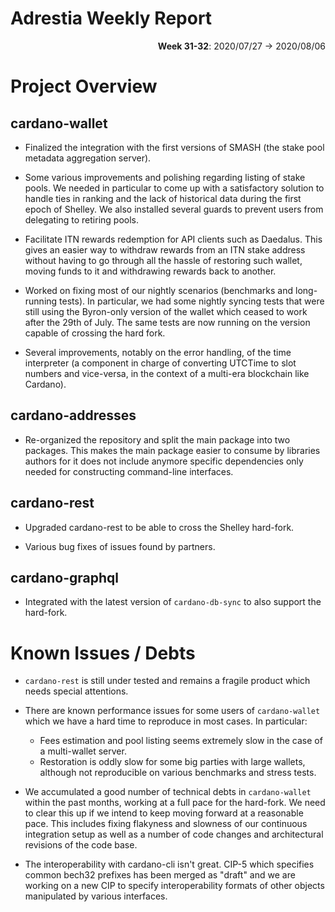 # Adrestia Weekly Report

<p align="right">
  <strong>Week 31-32</strong>: 2020/07/27 → 2020/08/06
</p>

# Project Overview

## cardano-wallet

- Finalized the integration with the first versions of SMASH (the stake pool metadata aggregation server). 

- Some various improvements and polishing regarding listing of stake pools. We needed in particular to come up with a satisfactory solution to handle ties in ranking and the lack of historical data during the first epoch of Shelley. We also installed several guards to prevent users from delegating to retiring pools. 

- Facilitate ITN rewards redemption for API clients such as Daedalus. This gives an easier way to withdraw rewards from an ITN stake address without having to go through all the hassle of restoring such wallet, moving funds to it and withdrawing rewards back to another. 

- Worked on fixing most of our nightly scenarios (benchmarks and long-running tests). In particular, we had some nightly syncing tests that were still using the Byron-only version of the wallet which ceased to work after the 29th of July. The same tests are now running on the version capable of crossing the hard fork.

- Several improvements, notably on the error handling, of the time interpreter (a component in charge of converting UTCTime to slot numbers and vice-versa, in the context of a multi-era blockchain like Cardano).


## cardano-addresses

- Re-organized the repository and split the main package into two packages. This makes the main package easier to consume by libraries authors for it does not include anymore specific dependencies only needed for constructing command-line interfaces. 

## cardano-rest

- Upgraded cardano-rest to be able to cross the Shelley hard-fork.

- Various bug fixes of issues found by partners. 

## cardano-graphql

- Integrated with the latest version of `cardano-db-sync` to also support the hard-fork. 

# Known Issues / Debts

- `cardano-rest` is still under tested and remains a fragile product which needs special attentions.

- There are known performance issues for some users of `cardano-wallet` which we have a hard time to reproduce in most cases. In particular:
  - Fees estimation and pool listing seems extremely slow in the case of a multi-wallet server.
  - Restoration is oddly slow for some big parties with large wallets, although not reproducible on various benchmarks and stress tests.

- We accumulated a good number of technical debts in `cardano-wallet` within the past months, working at a full pace for the hard-fork. We need to clear this up if we intend to keep moving forward at a reasonable pace. This includes fixing flakyness and slowness of our continuous integration setup as well as a number of code changes and architectural revisions of the code base. 

- The interoperability with cardano-cli isn't great. CIP-5 which specifies common bech32 prefixes has been merged as "draft" and we are working on a new CIP
  to specify interoperability formats of other objects manipulated by various interfaces.
